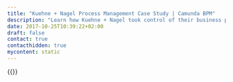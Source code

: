 ```yaml
---
title: "Kuehne + Nagel Process Management Case Study | Camunda BPM"
description: "Learn how Kuehne + Nagel took control of their business process automation and improved efficiency in their organization with Camunda. Camunda is the leader for workflow automation based on Java and BPMN 2.0."
date: 2017-10-25T10:39:22+02:00
draft: false
contact: true
contacthidden: true
mycontent: static
---
```

{{<case-study-single
company="Kuehne + Nagel"
companydescription="With almost 82,000 employees at more than 1,300 locations in over 100 countries, theKuehne + Nagel Group is one of the world's leading logistics companies. Its strongmarket position lies in the seafreight, airfreight, contract logistics and overlandbusinesses, with a clear focus on high value-added segments such as IT-basedintegrated logistics solutions. You can find more information by visiting www.kuehnenagel.com"
customerquote=""
teaser=""
usecase=""
videolink="https://www.youtube.com/embed/yA8Du39Dz1w"
logo="//images.ctfassets.net/vpidbgnakfvf/71r9nSaJdEXIBuNpa6x1Zv/90d9cbb70daf31555ee0ba0f35192f28/K_H_EN.png"
pdf=""
thumbnail="">}}
